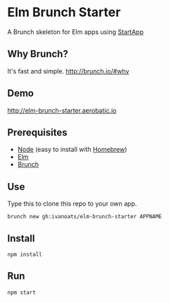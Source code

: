 # Elm Brunch Starter

A Brunch skeleton for Elm apps using [StartApp](https://github.com/evancz/start-app)

## Why Brunch?

It's fast and simple. http://brunch.io/#why

## Demo

http://elm-brunch-starter.aerobatic.io

## Prerequisites

- [Node](http://nodejs.org) (easy to install with [Homebrew](http://brew.sh))
- [Elm](http://elm-lang.org/install)
- [Brunch](http://brunch.io)

## Use
Type this to clone this repo to your own app.

`brunch new gh:ivanoats/elm-brunch-starter APPNAME`

## Install

```
npm install
```

## Run

`npm start`
